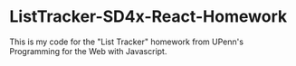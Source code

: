 # ListTracker-SD4x-React-Homework
This is my code for the "List Tracker" homework from UPenn's Programming for the Web with Javascript.

